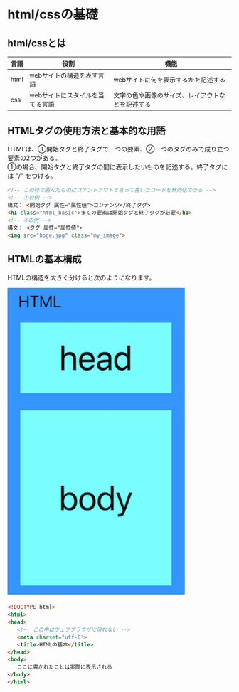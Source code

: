 # html/cssの基礎

## html/cssとは

 言語 | 役割  | 機能 
--|---|--
 html  |  webサイトの構造を表す言語 |  webサイトに何を表示するかを記述する
 css  | webサイトにスタイルを当てる言語  |  文字の色や画像のサイズ、レイアウトなどを記述する

## HTMLタグの使用方法と基本的な用語  
HTMLは、①開始タグと終了タグで一つの要素、②一つのタグのみで成り立つ要素の2つがある。  
①の場合、開始タグと終了タグの間に表示したいものを記述する。終了タグには "/" をつける。
 ```html
 <!-- この枠で囲んだものはコメントアウトと言って書いたコードを無効化できる -->
 <!-- ①の例 -->
 構文： <開始タグ 属性="属性値">コンテンツ</終了タグ>
 <h1 class="html_basic">多くの要素は開始タグと終了タグが必要</h1>
 <!-- ②の例 -->
 構文： <タグ 属性="属性値">
 <img src="hoge.jpg" class="my_image">
 ```
## HTMLの基本構成  
<p>HTMLの構造を大きく分けると次のようになります。</p>
<p><img src = "htmlSample.png" width="400px"></p>

 ```html
 <!DOCTYPE html>
 <html>
 <head>
 	<!-- この中はウェブブラウザに現れない -->
 	<meta charset="utf-8">
 	<title>HTMLの基本</title>
 </head>
 <body>
 	ここに書かれたことは実際に表示される
 </body>
 </html>
 ```